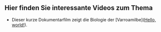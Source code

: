 ## Hier finden Sie interessante Videos zum Thema

* Dieser kurze Dokumentarfilm zeigt die Biologie der [Varroamilbe](<a href="http://example.com/" target="_blank">Hello, world!</a>).
